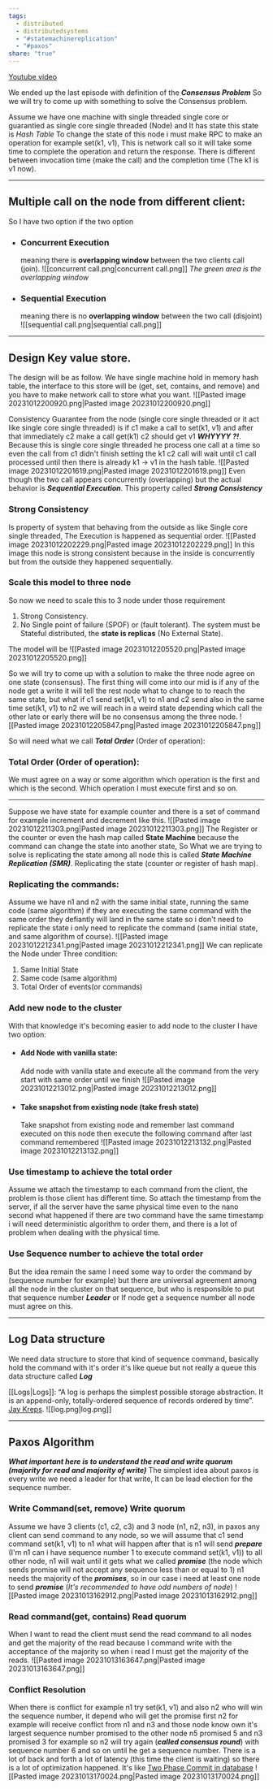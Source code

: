 ```yaml
---
tags:
  - distributed
  - distributedsystems
  - "#statemachinereplication"
  - "#paxos"
share: "true"
---
```

[Youtube video](https://www.youtube.com/watch?v=j8bLPfCJdSw)

We ended up the last episode with definition of the ***Consensus Problem*** So we will try to come up with something to solve the Consensus problem.

Assume we have one machine with single threaded single core or guarantied as single core single threaded (Node) and It has state this state is *Hash Table* To change the state of this node i must make RPC to make an operation for example set(k1, v1), This is network call so it will take some time to complete the operation and return the response. There is different between invocation time (make the call) and the completion time (The k1 is v1 now).

---
## Multiple call on the node from different client:
So I have two option if the two option
- ### Concurrent Execution 
	meaning there is **overlapping window** between the two clients call (join).
	![[concurrent call.png|concurrent call.png]]
	*The green area is the overlapping window*
- ### Sequential Execution
	meaning there is no **overlapping window** between the two call (disjoint)
	![[sequential call.png|sequential call.png]]

---
## Design Key value store.
The design will be as follow.
We have single machine hold in memory hash table, the interface to this store will be (get, set, contains, and remove) and you have to make network call to store what you want.
![[Pasted image 20231012200920.png|Pasted image 20231012200920.png]]

Consistency Guarantee from the node (single core single threaded or it act like single core single threaded) is if c1 make a call to set(k1, v1) and after that immediately c2 make a call get(k1) c2 should get v1 ***WHYYYY ?!***.
Because this is single core single threaded he process one call at a time so even the call from c1 didn't finish setting the k1 c2 call will wait until c1 call processed until then there is already k1 -> v1 in the hash table.
![[Pasted image 20231012201619.png|Pasted image 20231012201619.png]]
Even though the two call appears concurrently (overlapping) but the actual behavior is ***Sequential Execution***. This property called ***Strong Consistency*** 
### Strong Consistency
Is property of system that behaving from the outside as like Single core single threaded, The Execution is happened as sequential order.
![[Pasted image 20231012202229.png|Pasted image 20231012202229.png]]
In this image this node is strong consistent because in the inside is concurrently but from the outside they happened sequentially.

### Scale this model to three node
So now we need to scale this to 3 node under those requirement 
1. Strong Consistency.
2. No Single point of failure (SPOF) or (fault tolerant). The system must be Stateful distributed, the **state is replicas** (No External State).

The model will be
![[Pasted image 20231012205520.png|Pasted image 20231012205520.png]]

So we will try to come up with a solution to make the three node agree on one state (consensus).
The first thing will come into our mid is if any of the node get a write it will tell the rest node what to change to to reach the same state, but what if c1 send set(k1, v1) to n1 and c2 send also in the same time set(k1, v1) to n2 we will reach in a weird state depending which call the other late or early there will be no consensus among the three node.
![[Pasted image 20231012205847.png|Pasted image 20231012205847.png]]

So will need what we call ***Total Order*** (Order of operation):
### Total Order (Order of operation):
We must agree on a way or some algorithm which operation is the first and which is the second. Which operation I must execute first and so on.

---
Suppose we have state for example counter and there is a set of command for example increment and decrement like this.
![[Pasted image 20231012211303.png|Pasted image 20231012211303.png]]
The Register or the counter or even the hash map called **State Machine** because the command can change the state into another state, So What we are trying to solve is replicating the state among all node this is called ***State Machine Replication (SMR)***. Replicating the state (counter or register of hash map).

### Replicating the commands:
Assume we have n1 and n2 with the same initial state, running the same code (same algorithm) if they are executing the same command with the same order they defiantly will land in the same state so i don't need to replicate the state i only need to replicate the command (same initial state, and same algorithm of course).
![[Pasted image 20231012212341.png|Pasted image 20231012212341.png]]
We can replicate the Node under Three condition:
1. Same Initial State
2. Same code (same algorithm)
3. Total Order of events(or commands)
### Add new node to the cluster
With that knowledge it's becoming easier to add node to the cluster I have two option:
- #### Add Node with vanilla state:
	Add node with vanilla state and execute all the command from the very start with same order until we finish
	![[Pasted image 20231012213012.png|Pasted image 20231012213012.png]]
 
- #### Take snapshot from existing node (take fresh state)
	Take snapshot from existing node and remember last command executed on this node then execute the following command after last command remembered 
	![[Pasted image 20231012213132.png|Pasted image 20231012213132.png]]

### Use timestamp to achieve the total order
Assume we attach the timestamp to each command from the client, the problem is those client has different time.
So attach the timestamp from the server, if all the server have the same physical time even to the nano second what happened if there are two command have the same timestamp i will need deterministic algorithm to order them, and there is a lot of problem when dealing with the physical time.
### Use Sequence number to achieve the total order
But the idea remain the same I need some way to order the command by (sequence number for example) but there are universal agreement among all the node in the cluster on that sequence, but who is responsible to put that sequence number ***Leader*** or If node get a sequence number all node must agree on this.

---
## Log Data structure
We need data structure to store that kind of sequence command, basically hold the command with it's order it's like queue but not really a queue this data structure called ***Log***

[[Logs|Logs]]: “A log is perhaps the simplest possible storage abstraction. It is an append-only, totally-ordered sequence of records ordered by time”. [Jay Kreps](https://engineering.linkedin.com/distributed-systems/log-what-every-software-engineer-should-know-about-real-time-datas-unifying).
![[log.png|log.png]]

---
## Paxos Algorithm
***What important here is to understand the read and write quorum (majority for read and majority of write)***
The simplest idea about paxos is every write we need a leader for that write, It can be lead election for the sequence number.
### Write Command(set, remove) Write quorum 
Assume we have 3 clients (c1, c2, c3) and 3 node (n1, n2, n3), in paxos any client can send command to any node, so we will assume that c1 send command set(k1, v1) to n1 what will happen after that is n1 will send ***prepare*** (I'm n1 can i have sequence number 1 to execute command set(k1, v1)) to all other node, n1 will wait until it gets what we called ***promise*** (the node which sends promise will not accept any sequence less than or equal to 1) n1 needs the majority of the ***promises***, so in our case i need at least one node to send ***promise*** (*It's recommended to have odd numbers of node*) 
![[Pasted image 20231013162912.png|Pasted image 20231013162912.png]]

### Read command(get, contains) Read quorum
When I want to read the client must send the read command to all nodes and get the majority of the read because I command write with the acceptance of the majority so when i read I must get the majority of the reads.
![[Pasted image 20231013163647.png|Pasted image 20231013163647.png]]

### Conflict Resolution
When there is conflict for example n1 try set(k1, v1) and also n2 who will win the sequence number, it depend who will get the promise first n2 for example will receive conflict from n1 and n3 and those node know own it's largest sequence number promised to the other node n5 promised 5 and n3 promised 3 for example so n2 will try again (***called consensus round***) with sequence number 6 and so on until he get a sequence number. There is a lot of back and forth a lot of latency (this time the client is waiting) so there is a lot of optimization happened.
It's like [Two Phase Commit in database](https://martinfowler.com/articles/patterns-of-distributed-systems/two-phase-commit.html)
![[Pasted image 20231013170024.png|Pasted image 20231013170024.png]]
